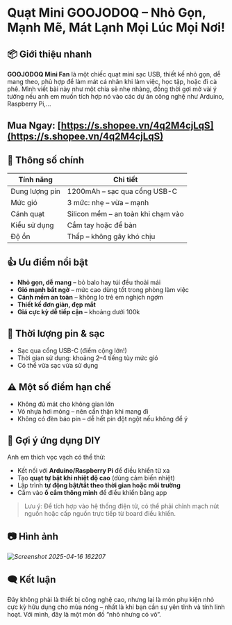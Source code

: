 # Quạt Mini GOOJODOQ – Nhỏ Gọn, Mạnh Mẽ, Mát Lạnh Mọi Lúc Mọi Nơi!
## 📦 Giới thiệu nhanh

**GOOJODOQ Mini Fan** là một chiếc quạt mini sạc USB, thiết kế nhỏ gọn, dễ mang theo, phù hợp để làm mát cá nhân khi làm việc, học tập, hoặc đi cà phê. Mình viết bài này như một chia sẻ nhẹ nhàng, đồng thời gợi mở vài ý tưởng nếu anh em muốn tích hợp nó vào các dự án công nghệ như Arduino, Raspberry Pi,...
## Mua Ngay: [https://s.shopee.vn/4q2M4cjLqS](https://s.shopee.vn/4q2M4cjLqS) 
## 🔧 Thông số chính

| Tính năng       | Chi tiết                        |
|-----------------|----------------------------------|
| Dung lượng pin  | 1200mAh – sạc qua cổng USB-C     |
| Mức gió         | 3 mức: nhẹ – vừa – mạnh           |
| Cánh quạt       | Silicon mềm – an toàn khi chạm vào|
| Kiểu sử dụng    | Cầm tay hoặc để bàn               |
| Độ ồn           | Thấp – không gây khó chịu         |

## 👍 Ưu điểm nổi bật

- **Nhỏ gọn, dễ mang** – bỏ balo hay túi đều thoải mái
- **Gió mạnh bất ngờ** – mức cao dùng tốt trong phòng làm việc
- **Cánh mềm an toàn** – không lo trẻ em nghịch ngợm
- **Thiết kế đơn giản, đẹp mắt**
- **Giá cực kỳ dễ tiếp cận** – khoảng dưới 100k

## 🔋 Thời lượng pin & sạc

- Sạc qua cổng USB-C (điểm cộng lớn!)
- Thời gian sử dụng: khoảng 2–4 tiếng tùy mức gió
- Có thể vừa sạc vừa sử dụng

## ⚠️ Một số điểm hạn chế

- Không đủ mát cho không gian lớn
- Vỏ nhựa hơi mỏng – nên cẩn thận khi mang đi
- Không có đèn báo pin – dễ hết pin đột ngột nếu không để ý

## 🧠 Gợi ý ứng dụng DIY

Anh em thích vọc vạch có thể thử:
- Kết nối với **Arduino/Raspberry Pi** để điều khiển từ xa
- Tạo **quạt tự bật khi nhiệt độ cao** (dùng cảm biến nhiệt)
- Lập trình **tự động bật/tắt theo thời gian hoặc môi trường**
- Cắm vào **ổ cắm thông minh** để điều khiển bằng app

> Lưu ý: Để tích hợp vào hệ thống điện tử, có thể phải chỉnh mạch nút nguồn hoặc cấp nguồn trực tiếp từ board điều khiển.

## 📷 Hình ảnh

*![Screenshot 2025-04-16 162207](https://github.com/user-attachments/assets/759e4417-9329-4c94-af2f-e7cc8b6d859c)*

## 🗨️ Kết luận

Đây không phải là thiết bị công nghệ cao, nhưng lại là món phụ kiện nhỏ cực kỳ hữu dụng cho mùa nóng – nhất là khi bạn cần sự yên tĩnh và tính linh hoạt. Với mình, đây là một món đồ “nhỏ nhưng có võ”.
